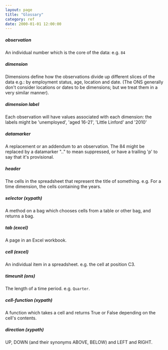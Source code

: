 ```yaml
---
layout: page
title: "Glossary"
category: ref
date: 2000-01-01 12:00:00
---
```

##### observation

An individual number which is the core of the data: e.g. `84`

##### dimension

Dimensions define how the observations divide up different slices of the data  e.g.: by employment status, age, location and date. (The ONS generally don't consider locations or dates to be dimensions; but we treat them in a very similar manner).

##### dimension label

Each observation will have values associated with each dimension: the labels might be 'unemployed', 'aged 16-21', 'Little Linford' and '2010'

##### datamarker

A replacement or an addendum to an observation. The 84 might be replaced by a datamarker ".." to mean suppressed, or have a trailing 'p' to say that it's provisional.

##### header

The cells in the spreadsheet that represent the title of something. e.g.
For a time dimension, the cells containing the years.

##### selector (xypath)

A method on a bag which chooses cells from a table or other bag, and returns a bag.

##### tab (excel)

A page in an Excel workbook.

##### cell (excel)

An individual item in a spreadsheet. e.g. the cell at position C3.

##### timeunit (ons)

The length of a time period. e.g. `Quarter`.

##### cell-function (xypath)

A function which takes a cell and returns True or False depending on the cell's contents.

##### direction (xypath)

UP, DOWN (and their synonyms ABOVE, BELOW) and LEFT and RIGHT.


